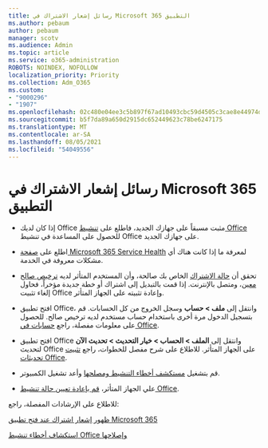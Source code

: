 ```yaml
---
title: رسائل إشعار الاشتراك في Microsoft 365 التطبيق
ms.author: pebaum
author: pebaum
manager: scotv
ms.audience: Admin
ms.topic: article
ms.service: o365-administration
ROBOTS: NOINDEX, NOFOLLOW
localization_priority: Priority
ms.collection: Adm_O365
ms.custom:
- "9000296"
- "1907"
ms.openlocfilehash: 02c480e04ee3c5b897f67ad10493cbc59d4505c3cae8e44974d79a03ea111ca7
ms.sourcegitcommit: b5f7da89a650d2915dc652449623c78be6247175
ms.translationtype: MT
ms.contentlocale: ar-SA
ms.lasthandoff: 08/05/2021
ms.locfileid: "54049556"
---
```

# <a name="subscription-notice-messages-in-microsoft-365-apps"></a>رسائل إشعار الاشتراك في Microsoft 365 التطبيق

- إذا كان لديك Office مثبت مسبقاً على جهازك الجديد، فاطلع على [تنشيط Office](https://support.office.com/article/activate-office-5bd38f38-db92-448b-a982-ad170b1e187e) للحصول على المساعدة في تنشيط Office على جهازك الجديد.

- اطلع على [صفحة Microsoft 365 Service Health](https://docs.microsoft.com/office365/enterprise/view-service-health) لمعرفة ما إذا كانت هناك أي مشكلات معروفة في الخدمة.

- تحقق أن [حالة الاشتراك](https://support.office.com/article/unlicensed-product-and-activation-errors-in-office-0d23d3c0-c19c-4b2f-9845-5344fedc4380#bkmk_checksubscription) الخاص بك صالحة، وأن المستخدم المتأثر لديه [ترخيص صالح معين](https://support.office.com/article/997596B5-4173-4627-B915-36ABAC6786DC?wt.mc_id=Alchemy_ClientDIA)، ومتصل بالإنترنت. إذا قمت بالتبديل إلى اشتراك أو خطة جديدة مؤخراً، فحاول إلغاء تثبيت Office وإعادة تثبيته على الجهاز المتأثر.

- افتح تطبيق Office، وانتقل إلى **ملف > حساب** وسجل الخروج من كل الحسابات. قم بتسجيل الدخول مرة أخرى باستخدام حساب مستخدم لديه ترخيص صالح. للحصول على معلومات مفصلة، راجع [حسابات في Office](https://support.office.com/article/accounts-in-office-628ea040-f265-49de-b986-be09c3ebf8a9).

- افتح تطبيق Office وانتقل إلى **الملف > الحساب > خيار التحديث > تحديث الآن** لتحديث Office على الجهاز المتأثر. للاطلاع على شرح مفصل للخطوات، راجع [تثبيت تحديثات Office](https://support.office.com/article/install-office-updates-2ab296f3-7f03-43a2-8e50-46de917611c5).

- قم بتشغيل [مستكشف أخطاء التنشيط ومصلحها](https://aka.ms/SARA-OfficeActivation-Alchemy) وأعد تشغيل الكمبيوتر.

- علي الجهاز المتأثر، [قم بإعادة تعيين حالة تنشيط Office](https://docs.microsoft.com/office/troubleshoot/activation/reset-office-365-proplus-activation-state).

للاطلاع على الإرشادات المفصلة، راجع: 

[ظهور إشعار اشتراك عند فتح تطبيق Microsoft 365](https://support.office.com/article/a-subscription-notice-appears-when-i-open-an-office-365-application-4cabe32c-f594-4c0e-9191-3d3ade10cceb)

[استكشاف أخطاء تنشيط Office وإصلاحها](https://support.office.com/article/unlicensed-product-and-activation-errors-in-office-0d23d3c0-c19c-4b2f-9845-5344fedc4380)
